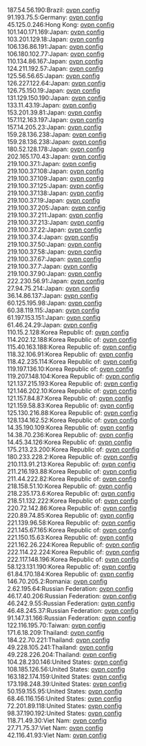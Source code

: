 187.54.56.190:Brazil: [ovpn config](vpn/187_54_56_190.ovpn)  
91.193.75.5:Germany: [ovpn config](vpn/91_193_75_5.ovpn)  
45.125.0.246:Hong Kong: [ovpn config](vpn/45_125_0_246.ovpn)  
101.140.171.169:Japan: [ovpn config](vpn/101_140_171_169.ovpn)  
103.201.129.18:Japan: [ovpn config](vpn/103_201_129_18.ovpn)  
106.136.86.191:Japan: [ovpn config](vpn/106_136_86_191.ovpn)  
106.180.102.77:Japan: [ovpn config](vpn/106_180_102_77.ovpn)  
110.134.86.167:Japan: [ovpn config](vpn/110_134_86_167.ovpn)  
124.211.192.57:Japan: [ovpn config](vpn/124_211_192_57.ovpn)  
125.56.56.65:Japan: [ovpn config](vpn/125_56_56_65.ovpn)  
126.227.122.64:Japan: [ovpn config](vpn/126_227_122_64.ovpn)  
126.75.150.19:Japan: [ovpn config](vpn/126_75_150_19.ovpn)  
131.129.150.190:Japan: [ovpn config](vpn/131_129_150_190.ovpn)  
133.11.43.19:Japan: [ovpn config](vpn/133_11_43_19.ovpn)  
153.201.39.81:Japan: [ovpn config](vpn/153_201_39_81.ovpn)  
157.112.163.197:Japan: [ovpn config](vpn/157_112_163_197.ovpn)  
157.14.205.23:Japan: [ovpn config](vpn/157_14_205_23.ovpn)  
159.28.136.238:Japan: [ovpn config](vpn/159_28_136_238.ovpn)  
159.28.136.238:Japan: [ovpn config](vpn/159_28_136_238.ovpn)  
180.52.128.178:Japan: [ovpn config](vpn/180_52_128_178.ovpn)  
202.165.170.43:Japan: [ovpn config](vpn/202_165_170_43.ovpn)  
219.100.37.1:Japan: [ovpn config](vpn/219_100_37_1.ovpn)  
219.100.37.108:Japan: [ovpn config](vpn/219_100_37_108.ovpn)  
219.100.37.109:Japan: [ovpn config](vpn/219_100_37_109.ovpn)  
219.100.37.125:Japan: [ovpn config](vpn/219_100_37_125.ovpn)  
219.100.37.138:Japan: [ovpn config](vpn/219_100_37_138.ovpn)  
219.100.37.19:Japan: [ovpn config](vpn/219_100_37_19.ovpn)  
219.100.37.205:Japan: [ovpn config](vpn/219_100_37_205.ovpn)  
219.100.37.211:Japan: [ovpn config](vpn/219_100_37_211.ovpn)  
219.100.37.213:Japan: [ovpn config](vpn/219_100_37_213.ovpn)  
219.100.37.22:Japan: [ovpn config](vpn/219_100_37_22.ovpn)  
219.100.37.4:Japan: [ovpn config](vpn/219_100_37_4.ovpn)  
219.100.37.50:Japan: [ovpn config](vpn/219_100_37_50.ovpn)  
219.100.37.58:Japan: [ovpn config](vpn/219_100_37_58.ovpn)  
219.100.37.67:Japan: [ovpn config](vpn/219_100_37_67.ovpn)  
219.100.37.7:Japan: [ovpn config](vpn/219_100_37_7.ovpn)  
219.100.37.90:Japan: [ovpn config](vpn/219_100_37_90.ovpn)  
222.230.56.91:Japan: [ovpn config](vpn/222_230_56_91.ovpn)  
27.94.75.214:Japan: [ovpn config](vpn/27_94_75_214.ovpn)  
36.14.86.137:Japan: [ovpn config](vpn/36_14_86_137.ovpn)  
60.125.195.98:Japan: [ovpn config](vpn/60_125_195_98.ovpn)  
60.38.119.115:Japan: [ovpn config](vpn/60_38_119_115.ovpn)  
61.197.153.151:Japan: [ovpn config](vpn/61_197_153_151.ovpn)  
61.46.24.29:Japan: [ovpn config](vpn/61_46_24_29.ovpn)  
110.15.2.128:Korea Republic of: [ovpn config](vpn/110_15_2_128.ovpn)  
114.202.12.188:Korea Republic of: [ovpn config](vpn/114_202_12_188.ovpn)  
115.40.163.188:Korea Republic of: [ovpn config](vpn/115_40_163_188.ovpn)  
118.32.106.91:Korea Republic of: [ovpn config](vpn/118_32_106_91.ovpn)  
118.42.235.114:Korea Republic of: [ovpn config](vpn/118_42_235_114.ovpn)  
119.197.136.10:Korea Republic of: [ovpn config](vpn/119_197_136_10.ovpn)  
119.207.148.104:Korea Republic of: [ovpn config](vpn/119_207_148_104.ovpn)  
121.137.215.193:Korea Republic of: [ovpn config](vpn/121_137_215_193.ovpn)  
121.146.202.10:Korea Republic of: [ovpn config](vpn/121_146_202_10.ovpn)  
121.157.84.87:Korea Republic of: [ovpn config](vpn/121_157_84_87.ovpn)  
121.159.58.83:Korea Republic of: [ovpn config](vpn/121_159_58_83.ovpn)  
125.130.216.88:Korea Republic of: [ovpn config](vpn/125_130_216_88.ovpn)  
128.134.162.52:Korea Republic of: [ovpn config](vpn/128_134_162_52.ovpn)  
14.35.190.109:Korea Republic of: [ovpn config](vpn/14_35_190_109.ovpn)  
14.38.70.236:Korea Republic of: [ovpn config](vpn/14_38_70_236.ovpn)  
14.45.34.126:Korea Republic of: [ovpn config](vpn/14_45_34_126.ovpn)  
175.213.23.200:Korea Republic of: [ovpn config](vpn/175_213_23_200.ovpn)  
180.233.228.2:Korea Republic of: [ovpn config](vpn/180_233_228_2.ovpn)  
210.113.91.213:Korea Republic of: [ovpn config](vpn/210_113_91_213.ovpn)  
211.216.193.88:Korea Republic of: [ovpn config](vpn/211_216_193_88.ovpn)  
211.44.222.82:Korea Republic of: [ovpn config](vpn/211_44_222_82.ovpn)  
218.158.51.10:Korea Republic of: [ovpn config](vpn/218_158_51_10.ovpn)  
218.235.173.6:Korea Republic of: [ovpn config](vpn/218_235_173_6.ovpn)  
218.51.132.222:Korea Republic of: [ovpn config](vpn/218_51_132_222.ovpn)  
220.72.142.86:Korea Republic of: [ovpn config](vpn/220_72_142_86.ovpn)  
220.89.74.85:Korea Republic of: [ovpn config](vpn/220_89_74_85.ovpn)  
221.139.96.58:Korea Republic of: [ovpn config](vpn/221_139_96_58.ovpn)  
221.145.67.165:Korea Republic of: [ovpn config](vpn/221_145_67_165.ovpn)  
221.150.15.63:Korea Republic of: [ovpn config](vpn/221_150_15_63.ovpn)  
221.162.26.224:Korea Republic of: [ovpn config](vpn/221_162_26_224.ovpn)  
222.114.22.224:Korea Republic of: [ovpn config](vpn/222_114_22_224.ovpn)  
222.117.148.196:Korea Republic of: [ovpn config](vpn/222_117_148_196.ovpn)  
58.123.131.190:Korea Republic of: [ovpn config](vpn/58_123_131_190.ovpn)  
61.84.170.184:Korea Republic of: [ovpn config](vpn/61_84_170_184.ovpn)  
146.70.205.2:Romania: [ovpn config](vpn/146_70_205_2.ovpn)  
2.62.195.64:Russian Federation: [ovpn config](vpn/2_62_195_64.ovpn)  
46.17.40.206:Russian Federation: [ovpn config](vpn/46_17_40_206.ovpn)  
46.242.9.55:Russian Federation: [ovpn config](vpn/46_242_9_55.ovpn)  
46.48.245.37:Russian Federation: [ovpn config](vpn/46_48_245_37.ovpn)  
91.147.31.166:Russian Federation: [ovpn config](vpn/91_147_31_166.ovpn)  
122.116.195.70:Taiwan: [ovpn config](vpn/122_116_195_70.ovpn)  
171.6.18.209:Thailand: [ovpn config](vpn/171_6_18_209.ovpn)  
184.22.70.221:Thailand: [ovpn config](vpn/184_22_70_221.ovpn)  
49.228.105.241:Thailand: [ovpn config](vpn/49_228_105_241.ovpn)  
49.228.226.204:Thailand: [ovpn config](vpn/49_228_226_204.ovpn)  
104.28.230.146:United States: [ovpn config](vpn/104_28_230_146.ovpn)  
108.185.126.56:United States: [ovpn config](vpn/108_185_126_56.ovpn)  
163.182.174.159:United States: [ovpn config](vpn/163_182_174_159.ovpn)  
173.198.248.39:United States: [ovpn config](vpn/173_198_248_39.ovpn)  
50.159.155.95:United States: [ovpn config](vpn/50_159_155_95.ovpn)  
68.46.116.156:United States: [ovpn config](vpn/68_46_116_156.ovpn)  
72.201.89.118:United States: [ovpn config](vpn/72_201_89_118.ovpn)  
98.37.190.192:United States: [ovpn config](vpn/98_37_190_192.ovpn)  
118.71.49.30:Viet Nam: [ovpn config](vpn/118_71_49_30.ovpn)  
27.71.75.37:Viet Nam: [ovpn config](vpn/27_71_75_37.ovpn)  
42.116.41.93:Viet Nam: [ovpn config](vpn/42_116_41_93.ovpn)  
